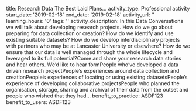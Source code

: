 title: Research Data The Best Laid Plans…
activity_type: Professional activity
start_date: '2019-02-18'
end_date: '2019-02-18'
activity_url: ''
learning_hours: '0'
tags: ''
activity_description: In this Data Conversations we will talk about developing research
  projects. How do we go about preparing for data collection or creation? How do we
  identify and use existing suitable datasets? How do we develop interdisciplinary
  projects with partners who may be at Lancaster University or elsewhere? How do we
  ensure that our data is well managed through the whole lifecycle and leveraged to
  its full potential?Come and share your research data stories and hear others. We’d
  like to hear formPeople who’ve developed a data driven research projectPeople’s
  experiences around data collection and creationPeople’s experiences of locating
  or using existing datasetsPeople’s experience of developing collaborative projectsPeople
  who planned the organisation, storage, sharing and archival of their data from the
  outset  and people who wished that they had...
benefit_to_practice: ASDF123
benefit_to_users: ASDF123
